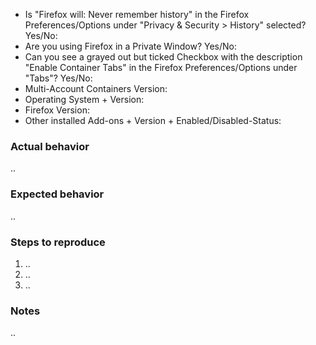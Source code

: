 <!--
  Feel free to ignore this Issue template if you just want to ask or suggest something. If you experience an Issue then please provide all asked informations.

  Note: If "Firefox will: Never remember history" in the Firefox Preferences/Options under "Privacy & Security > History" is selected, then Multi-Account Containers will not work, since Containers aren't available in Private Windows.
-->
- Is "Firefox will: Never remember history" in the Firefox Preferences/Options under "Privacy & Security > History" selected? Yes/No:
- Are you using Firefox in a Private Window? Yes/No:
- Can you see a grayed out but ticked Checkbox with the description "Enable Container Tabs" in the Firefox Preferences/Options under "Tabs"? Yes/No:
- Multi-Account Containers Version:
- Operating System + Version:
- Firefox Version:
- Other installed Add-ons + Version + Enabled/Disabled-Status:
<!-- To be able to Copy&Paste the full list of your Add-ons navigate to "about:support" and scroll down to "Extensions" -->


### Actual behavior
..

### Expected behavior
..

### Steps to reproduce
1. ..
2. ..
3. ..

### Notes
..